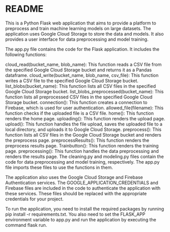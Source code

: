 # README

This is a Python Flask web application that aims to provide a platform to preprocess and train machine learning models on large datasets. The application uses Google Cloud Storage to store the data and models. It also provides a user interface for data preprocessing and model training.

The app.py file contains the code for the Flask application. It includes the following functions:

cloud_read(bucket_name, blob_name): This function reads a CSV file from the specified Google Cloud Storage bucket and returns it as a Pandas dataframe.
cloud_write(bucket_name, blob_name, csv_file): This function writes a CSV file to the specified Google Cloud Storage bucket.
list_blobs(bucket_name): This function lists all CSV files in the specified Google Cloud Storage bucket.
list_blobs_preprocessed(bucket_name): This function lists all preprocessed CSV files in the specified Google Cloud Storage bucket.
connection(): This function creates a connection to Firebase, which is used for user authentication.
allowed_file(filename): This function checks if the uploaded file is a CSV file.
home(): This function renders the home page.
uploading(): This function renders the upload page.
upload(): This function handles the file upload, saves the uploaded file to a local directory, and uploads it to Google Cloud Storage.
preprocess(): This function lists all CSV files in the Google Cloud Storage bucket and renders the preprocess page.
preprocessResults(): This function renders the preprocess results page.
Trainbutton(): This function renders the training page.
preprocessing(): This function handles the data preprocessing and renders the results page.
The cleaning.py and modeling.py files contain the code for data preprocessing and model training, respectively. The app.py file imports these files to use the functions in them.

The application also uses the Google Cloud Storage and Firebase Authentication services. The GOOGLE_APPLICATION_CREDENTIALS and Firebase files are included in the code to authenticate the application with these services. These files should be replaced with the appropriate credentials for your project.

To run the application, you need to install the required packages by running pip install -r requirements.txt. You also need to set the FLASK_APP environment variable to app.py and run the application by executing the command flask run.
